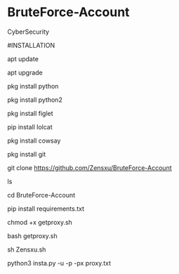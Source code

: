# BruteForce-Account
CyberSecurity 

#INSTALLATION

apt update

apt upgrade

pkg install python

pkg install python2

pkg install figlet 

pip install lolcat

pkg install cowsay

pkg install git

git clone https://github.com/Zensxu/BruteForce-Account

ls

cd BruteForce-Account  

pip install requirements.txt

chmod +x getproxy.sh

bash getproxy.sh  

sh Zensxu.sh

python3 insta.py -u -p -px proxy.txt



